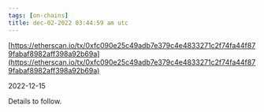 ```yaml
---
tags: [on-chains]
title: dec-02-2022 03:44:59 am utc
---
```


[https://etherscan.io/tx/0xfc090e25c49adb7e379c4e4833271c2f74fa44f879fabaf8982aff398a92b69a](https://etherscan.io/tx/0xfc090e25c49adb7e379c4e4833271c2f74fa44f879fabaf8982aff398a92b69a)

2022-12-15

Details to follow.
